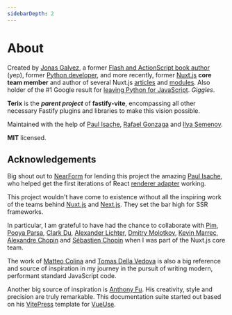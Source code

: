 ```yaml
---
sidebarDepth: 2
---
```


# About 

Created by [Jonas Galvez](https://hire.jonasgalvez.com.br/), a former [Flash and ActionScript book author](https://www.google.com/search?q=jonas+galvez+flash+actionscript&tbm=isch) (yep), former [Python developer](https://pypi.org/project/xmlwitch/), and more recently, former [Nuxt.js](https://nuxtjs.org/) <b>core team member</b> and author of several Nuxt.js [articles](https://www.google.com/search?q=jonas+galvez+nuxt) and [modules](https://github.com/galvez?tab=repositories&q=nuxt). Also holder of the #1 Google result for [leaving Python for JavaScript](https://www.google.com/search?q=leaving+python+for+javascript). _Giggles_.

**Terix** is the <b>_parent project_</b> of <b>fastify-vite</b>, encompassing all other necessary Fastify plugins and libraries to make this vision possible.

Maintained with the help of [Paul Isache](https://twitter.com/paul_isache), [Rafael Gonzaga](https://twitter.com/_rafaelgss) and [Ilya Semenov](https://github.com/IlyaSemenov).

<b>MIT</b> licensed.

## Acknowledgements

Big shout out to [NearForm](http://nearform.com/) for lending this project the amazing [Paul Isache](https://twitter.com/paul_isache), who helped get the first iterations of React [renderer adapter](https://fastify-vite.dev/concepts/renderer-adapters) working.

This project wouldn't have come to existence without all the inspiring work of the teams behind [Nuxt.js](https://github.com/nuxt/nuxt.js) and [Next.js](https://github.com/vercel/next.js). They set the bar high for SSR frameworks.

In particular, I am grateful to have had the chance to collaborate with [Pim](https://github.com/pimlie), [Pooya Parsa](https://twitter.com/_pi0_?lang=en), [Clark Du](https://twitter.com/ClarkDu_), [Alexander Lichter](https://github.com/manniL), [Dmitry Molotkov](https://github.com/aldarund), [Kevin Marrec](https://github.com/kevinmarrec), [Alexandre Chopin](https://twitter.com/iamnuxt?lang=en) and [Sébastien Chopin](https://twitter.com/Atinux) when I was part of the Nuxt.js core team.

The work of [Matteo Colina](https://twitter.com/matteocollina) and [Tomas Della Vedova](https://twitter.com/delvedor?ref_src=twsrc%5Egoogle%7Ctwcamp%5Eserp%7Ctwgr%5Eauthor) is also a big reference and source of inspiration in my journey in the pursuit of writing modern, performant standard JavaScript code. 

Another big source of inspiration is [Anthony Fu](https://antfu.me/). His creativity, style and precision are truly remarkable. This documentation suite started out based on his [VitePress](https://vitepress.vuejs.org/) template for [VueUse](https://vueuse.org/).

